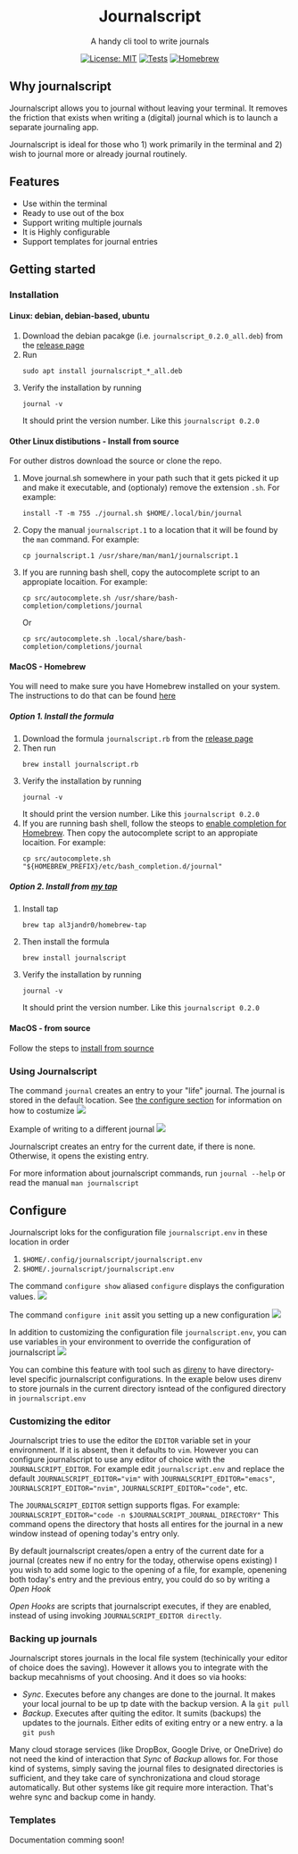 
<h1 align="center">Journalscript</h1>
<p align="center">A handy cli tool to write journals</p>

<div align="center">

[![License: MIT](https://img.shields.io/badge/License-MIT-yellow.svg)](https://opensource.org/licenses/MIT) 
[![Tests](https://github.com/al3jandr0/journalscript/actions/workflows/ci.yml/badge.svg)](https://github.com/al3jandr0/journalscript/actions/workflows/ci.yml)
[![Homebrew](https://github.com/al3jandr0/journalscript/actions/workflows/publish_homebrew_tap.yml/badge.svg?event=release)](https://github.com/al3jandr0/journalscript/actions/workflows/publish_homebrew_tap.yml)
</div>

## Why journalscript

Journalscript allows you to journal without leaving your terminal.  It removes the friction that exists when writing a (digital) journal which is to launch a separate journaling app.

Journalscript is ideal for those who 1) work primarily in the terminal and 2) wish to journal more or already journal routinely. 

## Features
- Use within the terminal
- Ready to use out of the box
- Support writing multiple journals
- It is Highly configurable
- Support templates for journal entries

## Getting started

### Installation

#### Linux: debian, debian-based, ubuntu
1. Download the debian pacakge (i.e. `journalscript_0.2.0_all.deb`) from the [release page](https://github.com/al3jandr0/journalscript/releases)
2. Run 
   ```shell
   sudo apt install journalscript_*_all.deb
   ```
3. Verify the installation by running 
   ```shell
   journal -v
   ```
   It should print the version number. Like this `journalscript 0.2.0`

#### Other Linux distibutions - Install from source

For outher distros download the source or clone the repo.

1. Move journal.sh somewhere in your path such that it gets picked it up and make it executable, and (optionaly) remove the extension `.sh`. For example:
    ```shell
    install -T -m 755 ./journal.sh $HOME/.local/bin/journal
    ```
2. Copy the manual `journalscript.1` to a location that it will be found by the `man` command. For example:
    ```shell
    cp journalscript.1 /usr/share/man/man1/journalscript.1
    ```
3. If you are running bash shell, copy the autocomplete script to an appropiate locaition. For example:
   ```shell
   cp src/autocomplete.sh /usr/share/bash-completion/completions/journal
   ```
   Or
   ```shell
   cp src/autocomplete.sh .local/share/bash-completion/completions/journal
   ```
#### MacOS - Homebrew

You will need to make sure you have Homebrew installed on your system. The instructions to do that can be found [here](https://brew.sh/)

##### Option 1. Install the formula
1. Download the formula `journalscript.rb` from the [release page](https://github.com/al3jandr0/journalscript/releases)
2. Then run
   ```shell
   brew install journalscript.rb
   ```
3. Verify the installation by running 
   ```shell
   journal -v
   ```
   It should print the version number. Like this `journalscript 0.2.0`
3. If you are running bash shell, follow the steops to [enable completion for Homebrew](https://docs.brew.sh/Shell-Completion). Then copy the autocomplete script to an appropiate locaition. For example:
   ```shell
   cp src/autocomplete.sh "${HOMEBREW_PREFIX}/etc/bash_completion.d/journal"
   ```

##### Option 2. Install from [my tap](https://github.com/al3jandr0/homebrew-tap)

1. Install tap 
   ```shell
   brew tap al3jandr0/homebrew-tap
   ```
2. Then install the formula 
   ```shell
   brew install journalscript
   ```
3. Verify the installation by running 
   ```shell
   journal -v
   ```
   It should print the version number. Like this `journalscript 0.2.0`
   
#### MacOS - from source

Follow the steps to [install from sournce](#other-linux-distibutions---install-from-source)

### Using Journalscript
The command `journal` creates an entry to your "life" journal.  The journal is stored in the default location. See [the configure section](#configure) for information on how to costumize
![](./docs/resources/intro-1.gif)


Example of writing to a different journal
![](./docs/resources/intro-2.gif)

Journalscript creates an entry for the current date, if there is none. Otherwise, it opens the existing entry.

For more information about journalscript commands, run `journal --help` or read the manual `man journalscript`

## Configure
Journalscript loks for the configuration file `journalscript.env` in these location in order
1. `$HOME/.config/journalscript/journalscript.env`
2. `$HOME/.journalscript/journalscript.env`

The command `configure show` aliased `configure` displays the configuration values.
![](./docs/resources/configure-show-vanilla.gif)

The command `configure init` assit you setting up a new configuration
![](./docs/resources/configure-init.gif)

In addition to customizing the configuration file `journalscript.env`, you can use variables in your environment to override the configuration of journalscript
![](./docs/resources/configure-show-env.gif)

You can combine this feature with tool such as [direnv](https://direnv.net/) to have directory-level specific journalscript configurations.
In the exaple below uses direnv to store journals in the current directory isntead of the configured directory in `journalscript.env`

### Customizing the editor
Journalscript tries to use the editor the `EDITOR` variable set in your environment.  If it is absent, then it defaults to `vim`. However you can configure journalscript to use any editor of choice with the `JOURNALSCRIPT_EDITOR`. For example edit `journalscript.env` and replace the default `JOURNALSCRIPT_EDITOR="vim"` with `JOURNALSCRIPT_EDITOR="emacs"`, `JOURNALSCRIPT_EDITOR="nvim"`, `JOURNALSCRIPT_EDITOR="code"`, etc.

The `JOURNALSCRIPT_EDITOR` settign supports flgas. For example: `JOURNALSCRIPT_EDITOR="code -n $JOURNALSCRIPT_JOURNAL_DIRECTORY"` This command opens the directory that hosts all entires for the journal in a new window instead of opening today's entry only. 

By default journalscript creates/open a entry of the current date for a journal (creates new if no entry for the today, otherwise opens existing)
I you wish to add some logic to the opening of a file, for example, openening both today's entry and the previous entry, you could do so by writing a *Open Hook*

*Open Hooks* are scripts that journalscript executes, if they are enabled, instead of using invoking `JOURNALSCRIPT_EDITOR directly`.
<!---
For example, 
* TODO: Show open last and recent hook" This script tells vim to open both todays journal entry and the previous entry in the jourl direcotry
* TODO: ADD GIF where to store the how. And demonstrate what happens
--->

### Backing up journals
Journalscript stores journals in the local file system (techinically your editor of choice does the saving).  However it allows you to integrate with the backup mecahnisms of yout choosing. And it does so via hooks:
- *Sync*. Executes before any changes are done to the journal. It makes your local journal to be up tp date with the backup version. A la `git pull`
- *Backup*. Executes after quiting the editor. It sumits (backups) the updates to the journals. Either edits of exiting entry or a new entry. a la `git push`

Many cloud storage services (like DropBox, Google Drive, or OneDrive) do not need the kind of interaction that *Sync* of *Backup* allows for.  For those kind of systems, simply saving the journal files to designated directories is sufficient, and they take care of synchronizationa and cloud storage automatically.  But other systems like git require more interaction. That's wehre sync and backup come in handy.  
<!---
For example -  Setting up a github repository to store your journals
- Todo: add instructions to create a new repo in the journals directory
- Todo: shre the sync script
- todo: share the backup script
- todo: Add Gif to demonstrate workflow
--->

### Templates
Documentation comming soon!
